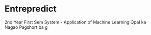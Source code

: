 # Entrepredict
2nd Year First Sem System - Application of Machine Learning
Qpal ka Nagao Pagshort ba
g
